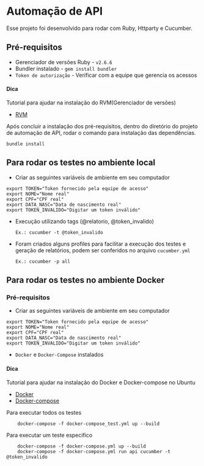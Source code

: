 # Automação de API 

Esse projeto foi desenvolvido para rodar com Ruby, Httparty e Cucumber.

## Pré-requisitos

- Gerenciador de versões Ruby - `v2.6.6`
- Bundler instalado - `gem install bundler`
- `Token de autorização` - Verificar com a equipe que gerencia os acessos

#### Dica
Tutorial para ajudar na instalação do RVM(Gerenciador de versões)
- [RVM](https://rvm.io/rvm/install)

Após concluir a instalação dos pré-requisitos, dentro do diretório do projeto de automação de API, rodar o comando para instalação das dependências.

```
bundle install
```
## Para rodar os testes no ambiente local

- Criar as seguintes variáveis de ambiente em seu computador

```
export TOKEN="Token fornecido pela equipe de acesso"
export NOME="Nome real"
export CPF="CPF real"
export DATA_NASC="Data de nascimento real"
export TOKEN_INVALIDO="Digitar um token inválido" 
```  

- Execução utilizando tags (@relatorio, @token_invalido)
    ```
    Ex.: cucumber -t @token_invalido
    ```
- Foram criados alguns profiles para facilitar a execução dos testes e geração de relatórios, podem ser conferidos no arquivo `cucumber.yml` 
    ```
    Ex.: cucumber -p all
    ```
## Para rodar os testes no ambiente Docker

### Pré-requisitos


- Criar as seguintes variáveis de ambiente em seu computador

```
export TOKEN="Token fornecido pela equipe de acesso"
export NOME="Nome real"
export CPF="CPF real"
export DATA_NASC="Data de nascimento real"
export TOKEN_INVALIDO="Digitar um token inválido" 
``` 
- `Docker` e `Docker-Compose` instalados

#### Dica
Tutorial para ajudar na instalação do Docker e Docker-compose no Ubuntu
- [Docker](https://docs.docker.com/engine/install/ubuntu/)
- [Docker-compose](https://www.digitalocean.com/community/tutorials/how-to-install-docker-compose-on-ubuntu-18-04-pt)

Para executar todos os testes

```
    docker-compose -f docker-compose_test.yml up --build
```

Para executar um teste especifico

```
    docker-compose -f docker-compose.yml up --build
    docker-compose -f docker-compose.yml run api cucumber -t @token_invalido
```